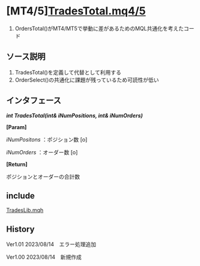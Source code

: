 # [MT4/5][TradesTotal.mq4/5](.)

1. OrdersTotal()がMT4/MT5で挙動に差があるためのMQL共通化を考えたコード

## ソース説明

1. TradesTotal()を定義して代替として利用する
1. OrderSelect()の共通化に課題が残っているため可読性が低い

## インタフェース
__*int TradesTotal(int& iNumPositions, int& iNumOrders)*__
 
__[Param]__
 
*iNumPositons* ：ポジション数 [o]
 
*iNumOrders* ：オーダー数 [o]
 
__[Return]__
 
ポジションとオーダーの合計数
## include
[TradesLib.mqh](../../../Include/CommonSourceProject/TradesLib.mqh)
## History
Ver1.01 2023/08/14　エラー処理追加
 
Ver1.00 2023/08/14　新規作成